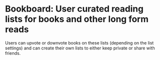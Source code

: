 # Bookboard: User curated reading lists for books and other long form reads

Users can upvote or downvote books on these lists (depending on the list
settings) and can create their own lists to either keep private or share with
friends.